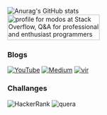 ![Anurag's GitHub stats](https://github-readme-stats.vercel.app/api?username=modos&theme=dark&show_icons=true)<br>
<a href="https://stackoverflow.com/users/5651339/modos"><img src="https://stackoverflow.com/users/flair/5651339.png" width="208" height="58" alt="profile for modos at Stack Overflow, Q&amp;A for professional and enthusiast programmers" title="profile for modos at Stack Overflow, Q&amp;A for professional and enthusiast programmers"></a>

### Blogs
[<img alt="YouTube" src="https://img.shields.io/badge/Modos Coding-%23FF0000.svg?style=for-the-badge&logo=YouTube&logoColor=white"/>](https://www.youtube.com/channel/UC_FNvEg2hnl0kiceK3SaUYA)
[<img alt="Medium" src="https://img.shields.io/badge/Modos Coding-%23000000.svg?style=for-the-badge&logo=Medium&logoColor=white"/>](https://modos-coding.medium.com/)
[<img src="https://i.ibb.co/12nSDNH/vir.png" alt="vir" border="0">](https://virgool.io/@modos-coding)

### Challanges
<img alt="HackerRank" src="https://img.shields.io/badge/-Hackerrank-2EC866?style=for-the-badge&logo=HackerRank&logoColor=white"/>
<img src="https://i.ibb.co/jfh4tRB/quera.png" alt="quera" border="0">

